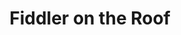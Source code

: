 ---
title: Fiddler on the Roof
year: 1972
opening_date: 1972-10-06
closing_date: 1972-10-21
layout: productions
featured_image: 
image_caption:
image_credit:
playbill:
category:
Theatre: Theatre Jacksonville
Venue: Little Theatre
cast:
  Tevye: Arthur Gutman
  Golde: Gertrude Moller
  Tzeitel: Sara Jo Weir
  Hodel: Susan Sexton
  Chava: Kathy Loew
  Shprintze: Monique Field
  Bielke: Betsy Frank
  Yente: Sheila Jacobson
  Motel: Randy Weedman
  Perchik: Dick Browdy
  Lazar Wolf: Rion Carswell
  Mordcha: Jim Shaw
  Rabbi: Brent Turbow
  Mendel: Leonard Alterman
  Avrahm: Sy Adel
  Nachum: Murray Joselson
  Grandma Tzeitel: Ellen Frank
  Fruma-Sarah: Karen Armel
  Yussell: Paul Vasvari
  Shaindel: Peggy Cone
  Constable: Norman Howard
  Fyedka: Don Powell
  Sasha: Pete Peterson
  The Fiddler: Gil Gimbel
  Villager:
    - Shirley Cooke
    - Brian Cooke
    - John Cooke
    - Coleman Hawk
    - Selma Hazouri
    - Rachel Joselson
    - Jon Kramerick
    - Harriet McPherson
    - Barbara Stillson
    - David Talmage
    - Kathy Wegant
    - Maggie Winstead
crew:
  Director: Robert Knowles
  Musical Director: Rosalind McCall
  Scene Design: Hal Henderson
  Choreographer: Richard Lyle
  Stage Manager: Marshall Grauer
  Assistant Stage Manager:
    - Gert Berman
    - Terry McIntire
  Stage Crew:
    - Wayne Wofford
    - Head Grip
    - Brian Cooke
    - Bert Covert
    - Eddie Dyal
    - John Eichenlaub
    - Jean Mortensen
    - David Stillson
    - Dwight Stillson
  Properties:
    - Margaret Winstead
    - Laurie Kaden
    - Betty Kessing
    - Mary Ann Perry
  Costumes: Mary Coyle
  Make-up:
    - Norman Howard
    - Marshall Grauer
  Publicity: Rose Ella Feagin
  Box Office:
    - Esta Rosenson
    - Pat Somers
orchestra:
external_links:
---